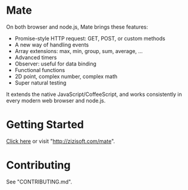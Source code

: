 # Mate

On both browser and node.js, Mate brings these features:

- Promise-style HTTP request: GET, POST, or custom methods
- A new way of handling events
- Array extensions: max, min, group, sum, average, ...
- Advanced timers
- Observer: useful for data binding
- Functional functions
- 2D point, complex number, complex math
- Super natural testing

It extends the native JavaScript/CoffeeScript, and works consistently in every modern web browser and node.js.

# Getting Started

[Click here](http://zizisoft.com/mate) or visit "http://zizisoft.com/mate".

# Contributing

See "CONTRIBUTING.md".
